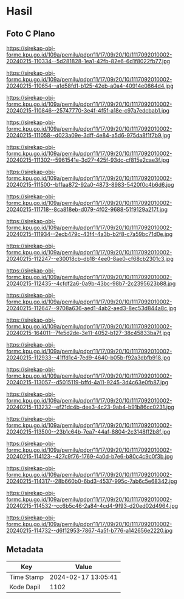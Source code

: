# Hasil

## Foto C Plano

https://sirekap-obj-formc.kpu.go.id/109a/pemilu/pdpr/11/17/09/20/10/1117092010002-20240215-110334--5d281828-1ea1-42fb-82e6-6d1f8022fb77.jpg

https://sirekap-obj-formc.kpu.go.id/109a/pemilu/pdpr/11/17/09/20/10/1117092010002-20240215-110654--a1d58fd1-b125-42eb-a0a4-40914e0864d4.jpg

https://sirekap-obj-formc.kpu.go.id/109a/pemilu/pdpr/11/17/09/20/10/1117092010002-20240215-110846--25747770-3e4f-4f5f-a18e-c97a7edcbab1.jpg

https://sirekap-obj-formc.kpu.go.id/109a/pemilu/pdpr/11/17/09/20/10/1117092010002-20240215-111058--d023a09e-3dff-4e84-a5d6-975da8f1f7b9.jpg

https://sirekap-obj-formc.kpu.go.id/109a/pemilu/pdpr/11/17/09/20/10/1117092010002-20240215-111302--5961541e-3d27-425f-93dc-cf815e2cae3f.jpg

https://sirekap-obj-formc.kpu.go.id/109a/pemilu/pdpr/11/17/09/20/10/1117092010002-20240215-111500--bf1aa872-92a0-4873-8983-5420f0c4b6d6.jpg

https://sirekap-obj-formc.kpu.go.id/109a/pemilu/pdpr/11/17/09/20/10/1117092010002-20240215-111718--8ca818eb-d079-4f02-9688-51f9129a217f.jpg

https://sirekap-obj-formc.kpu.go.id/109a/pemilu/pdpr/11/17/09/20/10/1117092010002-20240215-111934--2ecb479c-43f4-4a3b-b2f8-c7a59bc71d0e.jpg

https://sirekap-obj-formc.kpu.go.id/109a/pemilu/pdpr/11/17/09/20/10/1117092010002-20240215-112247--e30018cb-db18-4ee0-8ae0-cf68cb2301c3.jpg

https://sirekap-obj-formc.kpu.go.id/109a/pemilu/pdpr/11/17/09/20/10/1117092010002-20240215-112435--4cfdf2a6-0a9b-43bc-98b7-2c2395623b88.jpg

https://sirekap-obj-formc.kpu.go.id/109a/pemilu/pdpr/11/17/09/20/10/1117092010002-20240215-112647--9708a636-aed1-4ab2-aed3-8ec53d844a8c.jpg

https://sirekap-obj-formc.kpu.go.id/109a/pemilu/pdpr/11/17/09/20/10/1117092010002-20240215-164011--7fe5d2de-3e11-4052-b127-38c45833ba7f.jpg

https://sirekap-obj-formc.kpu.go.id/109a/pemilu/pdpr/11/17/09/20/10/1117092010002-20240215-112933--41ffd1c4-7ed9-4640-b05b-f92a3dbfb918.jpg

https://sirekap-obj-formc.kpu.go.id/109a/pemilu/pdpr/11/17/09/20/10/1117092010002-20240215-113057--d5015119-bffd-4a11-9245-3d4c63e0fb87.jpg

https://sirekap-obj-formc.kpu.go.id/109a/pemilu/pdpr/11/17/09/20/10/1117092010002-20240215-113232--ef21dc4b-dee3-4c23-9ab4-b91b86cc0231.jpg

https://sirekap-obj-formc.kpu.go.id/109a/pemilu/pdpr/11/17/09/20/10/1117092010002-20240215-113500--23b1c64b-7ea7-44af-8804-2c3148ff2b8f.jpg

https://sirekap-obj-formc.kpu.go.id/109a/pemilu/pdpr/11/17/09/20/10/1117092010002-20240215-114123--427c9f76-1769-4a0d-b7e6-b80c4c9c0f3b.jpg

https://sirekap-obj-formc.kpu.go.id/109a/pemilu/pdpr/11/17/09/20/10/1117092010002-20240215-114317--28b660b0-6bd3-4537-995c-7ab6c5e68342.jpg

https://sirekap-obj-formc.kpu.go.id/109a/pemilu/pdpr/11/17/09/20/10/1117092010002-20240215-114532--cc6b5c46-2a84-4cd4-9f93-d20ed02d4964.jpg

https://sirekap-obj-formc.kpu.go.id/109a/pemilu/pdpr/11/17/09/20/10/1117092010002-20240215-114732--d6f12953-7867-4a5f-b776-a142656e2220.jpg


## Metadata

| Key        | Value               |
| ---------- | ------------------- |
| Time Stamp | 2024-02-17 13:05:41 |
| Kode Dapil | 1102                |




